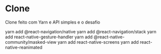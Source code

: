 # Clone
Clone feito com Yarn e API simples e o desafio

yarn add @react-navigation/native
yarn add @react-navigation/stack
yarn add react-native-gesture-handler
yarn add @react-native-community/masked-view
yarn add react-native-screens
yarn add react-native-reanimated
